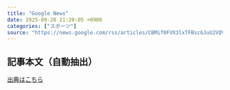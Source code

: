 ```yaml
---
title: "Google News"
date: 2025-09-28 21:20:05 +0900
categories: ["スポーツ"]
source: "https://news.google.com/rss/articles/CBMif0FVX3lxTFBscGJuU2VQVnZWOEtjaGRHdV9Wb2xyMURLem84V05oTlIyNDVjcjE3X1FSdXduT1hRMWQ2Z0R1NlFnQ1RRZEZvTVI4R3RwaE1WazNvbThVZ2xIdW1uSVd6Y0lCd2Z5ZXV1SVNaeU4xSndsUEFsc1ItVmxrdG5xQjQ?oc=5"
---
```


## 記事本文（自動抽出）
<body class="y0K44d EA71Tc" id="readabilityBody"></body>

[出典はこちら](https://news.google.com/rss/articles/CBMif0FVX3lxTFBscGJuU2VQVnZWOEtjaGRHdV9Wb2xyMURLem84V05oTlIyNDVjcjE3X1FSdXduT1hRMWQ2Z0R1NlFnQ1RRZEZvTVI4R3RwaE1WazNvbThVZ2xIdW1uSVd6Y0lCd2Z5ZXV1SVNaeU4xSndsUEFsc1ItVmxrdG5xQjQ?oc=5)
